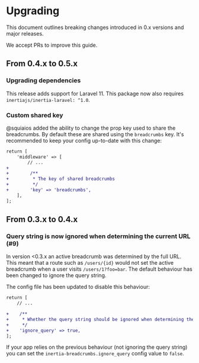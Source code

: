 # Upgrading

This document outlines breaking changes introduced in 0.x versions and major releases.

We accept PRs to improve this guide.

## From 0.4.x to 0.5.x

### Upgrading dependencies

This release adds support for Laravel 11. This package now also requires `inertiajs/inertia-laravel: ^1.0`.

### Custom shared key

@squiaios added the ability to change the prop key used to share the breadcrumbs.
By default these are shared using the `breadcrumbs` key.
It's recommended to keep your config up-to-date with this change:

```diff
return [
    'middleware' => [
        // ...
+
+        /**
+         * The key of shared breadcrumbs
+         */
+        'key' => 'breadcrumbs',
    ],
];
```

## From 0.3.x to 0.4.x

### Query string is now ignored when determining the current URL (#9)

In version <0.3.x an active breadcrumb was determined by the full URL.
This meant that a route such as `/users/{id}` would not set the active breadcrumb when a user visits `/users/1?foo=bar`.
The default behaviour has been changed to ignore the query string.

The config file has been updated to disable this behaviour:
```diff
return [
    // ...

+    /**
+     * Whether the query string should be ignored when determining the current route
+     */
+    'ignore_query' => true,
];
```

If your app relies on the previous behaviour (not ignoring the query string) you can set the `inertia-breadcrumbs.ignore_query` config value to `false`.
